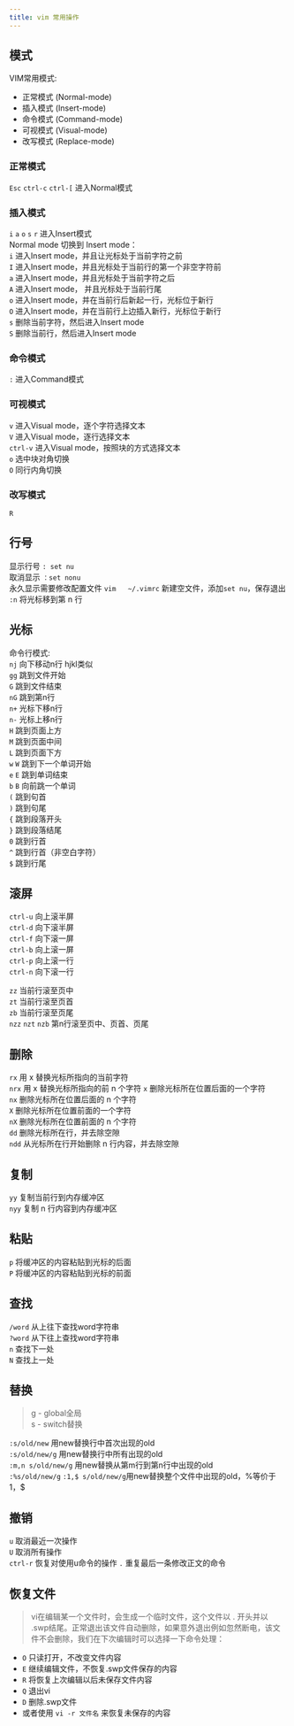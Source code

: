 ```yaml
---
title: vim 常用操作
---
```


## 模式
VIM常用模式:
- 正常模式 (Normal-mode)
- 插入模式 (Insert-mode)
- 命令模式 (Command-mode)
- 可视模式 (Visual-mode)  
- 改写模式 (Replace-mode)  

### 正常模式
`Esc` `ctrl-c` `ctrl-[` 进入Normal模式   
### 插入模式
`i` `a` `o` `s` `r` 进入Insert模式  
Normal mode 切换到 Insert mode：  
`i` 进入Insert mode，并且让光标处于当前字符之前  
`I` 进入Insert mode，并且光标处于当前行的第一个非空字符前  
`a` 进入Insert mode，并且光标处于当前字符之后  
`A` 进入Insert mode， 并且光标处于当前行尾  
`o` 进入Insert mode，并在当前行后新起一行，光标位于新行  
`O` 进入Insert mode，并在当前行上边插入新行，光标位于新行  
`s` 删除当前字符，然后进入Insert mode  
`S` 删除当前行，然后进入Insert mode  

### 命令模式
`:` 进入Command模式
### 可视模式
`v` 进入Visual mode，逐个字符选择文本    
`V` 进入Visual mode，逐行选择文本   
`ctrl-v` 进入Visual mode，按照块的方式选择文本  
`o` 选中块对角切换  
`O` 同行内角切换  
### 改写模式  
`R`

## 行号
显示行号 `: set nu`  
取消显示 `：set nonu`  
永久显示需要修改配置文件 `vim   ~/.vimrc` 新建空文件，添加`set nu`，保存退出
`:n` 将光标移到第 n 行  

## 光标
命令行模式:  
`nj` 向下移动n行 hjkl类似  
`gg` 跳到文件开始  
`G` 跳到文件结束  
`nG` 跳到第n行  
`n+` 光标下移n行  
`n-` 光标上移n行  
`H` 跳到页面上方  
`M` 跳到页面中间  
`L` 跳到页面下方  
`w` `W` 跳到下一个单词开始  
`e` `E` 跳到单词结束  
`b` `B` 向前跳一个单词   
`(` 跳到句首    
`)` 跳到句尾    
`{` 跳到段落开头  
`}` 跳到段落结尾  
`0` 跳到行首  
`^` 跳到行首（非空白字符）  
`$` 跳到行尾  

## 滚屏
`ctrl-u` 向上滚半屏  
`ctrl-d` 向下滚半屏  
`ctrl-f` 向下滚一屏  
`ctrl-b` 向上滚一屏  
`ctrl-p` 向上滚一行  
`ctrl-n` 向下滚一行  

`zz` 当前行滚至页中  
`zt` 当前行滚至页首  
`zb` 当前行滚至页尾  
`nzz` `nzt` `nzb` 第n行滚至页中、页首、页尾  

## 删除  
`rx` 用 x 替换光标所指向的当前字符  
`nrx` 用 x 替换光标所指向的前 n 个字符
`x` 删除光标所在位置后面的一个字符  
`nx` 删除光标所在位置后面的 n 个字符  
`X` 删除光标所在位置前面的一个字符  
`nX` 删除光标所在位置前面的 n 个字符  
`dd` 删除光标所在行，并去除空隙  
`ndd` 从光标所在行开始删除 n 行内容，并去除空隙  


## 复制  
`yy` 复制当前行到内存缓冲区  
`nyy` 复制 n 行内容到内存缓冲区

## 粘贴  
`p` 将缓冲区的内容粘贴到光标的后面  
`P` 将缓冲区的内容粘贴到光标的前面   

## 查找  


`/word` 从上往下查找word字符串  
`?word` 从下往上查找word字符串  
`n` 查找下一处  
`N` 查找上一处  

## 替换  
> g - global全局  
 s - switch替换  

`:s/old/new` 用new替换行中首次出现的old  
`:s/old/new/g` 用new替换行中所有出现的old  
`:m,n s/old/new/g` 用new替换从第m行到第n行中出现的old  
`:%s/old/new/g` `:1,$ s/old/new/g`用new替换整个文件中出现的old，%等价于1，$  

## 撤销
`u` 取消最近一次操作  
`U` 取消所有操作  
`ctrl-r` 恢复对使用u命令的操作
`.` 重复最后一条修改正文的命令  

## 恢复文件  
> vi在编辑某一个文件时，会生成一个临时文件，这个文件以 . 开头并以 .swp结尾。正常退出该文件自动删除，如果意外退出例如忽然断电，该文件不会删除，我们在下次编辑时可以选择一下命令处理：

- `O` 只读打开，不改变文件内容
- `E` 继续编辑文件，不恢复.swp文件保存的内容
- `R` 将恢复上次编辑以后未保存文件内容
- `Q` 退出vi
- `D` 删除.swp文件
- 或者使用 `vi -r 文件名` 来恢复未保存的内容  
